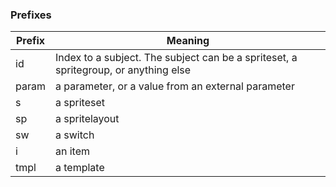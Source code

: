### Prefixes

| Prefix | Meaning                                                                             |
|--------|-------------------------------------------------------------------------------------|
| id     | Index to a subject. The subject can be a spriteset, a spritegroup, or anything else |
| param  | a parameter, or a value from an external parameter                                  |
| s      | a spriteset                                                                         |
| sp     | a spritelayout                                                                      |
| sw     | a switch                                                                            |
| i      | an item                                                                             |
| tmpl   | a template                                                                          |
